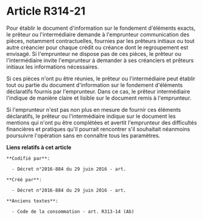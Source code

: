 # Article R314-21

Pour établir le document d'information sur le fondement d'éléments exacts, le prêteur ou l'intermédiaire demande à
l'emprunteur communication des pièces, notamment contractuelles, fournies par les prêteurs initiaux ou tout autre créancier
pour chaque crédit ou créance dont le regroupement est envisagé. Si l'emprunteur ne dispose pas de ces pièces, le prêteur ou
l'intermédiaire invite l'emprunteur à demander à ses créanciers et prêteurs initiaux les informations nécessaires.

Si ces pièces n'ont pu être réunies, le prêteur ou l'intermédiaire peut établir tout ou partie du document d'information sur
le fondement d'éléments déclaratifs fournis par l'emprunteur. Dans ce cas, le prêteur intermédiaire l'indique de manière
claire et lisible sur le document remis à l'emprunteur.

Si l'emprunteur n'est pas non plus en mesure de fournir ces éléments déclaratifs, le prêteur ou l'intermédiaire indique sur
le document les mentions qui n'ont pu être complétées et avertit l'emprunteur des difficultés financières et pratiques qu'il
pourrait rencontrer s'il souhaitait néanmoins poursuivre l'opération sans en connaître tous les paramètres.

**Liens relatifs à cet article**

	**Codifié par**:

	  - Décret n°2016-884 du 29 juin 2016 - art.

	**Créé par**:

	  - Décret n°2016-884 du 29 juin 2016 - art.

	**Anciens textes**:

	  - Code de la consommation - art. R313-14 (Ab)

